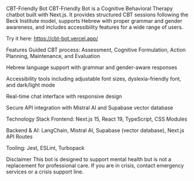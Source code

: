 CBT-Friendly Bot
CBT-Friendly Bot is a Cognitive Behavioral Therapy chatbot built with Next.js.
It provides structured CBT sessions following the Beck Institute model, supports Hebrew with proper grammar and gender awareness, and includes accessibility features for a wide range of users.

Try it here: https://cbt-bot.vercel.app/

Features
Guided CBT process: Assessment, Cognitive Formulation, Action Planning, Maintenance, and Evaluation

Hebrew language support with grammar and gender-aware responses

Accessibility tools including adjustable font sizes, dyslexia-friendly font, and dark/light mode

Real-time chat interface with responsive design

Secure API integration with Mistral AI and Supabase vector database

Technology Stack
Frontend: Next.js 15, React 19, TypeScript, CSS Modules

Backend & AI: LangChain, Mistral AI, Supabase (vector database), Next.js API Routes

Tooling: Jest, ESLint, Turbopack

Disclaimer
This bot is designed to support mental health but is not a replacement for professional care.
If you are in crisis, contact emergency services or a crisis support line.
